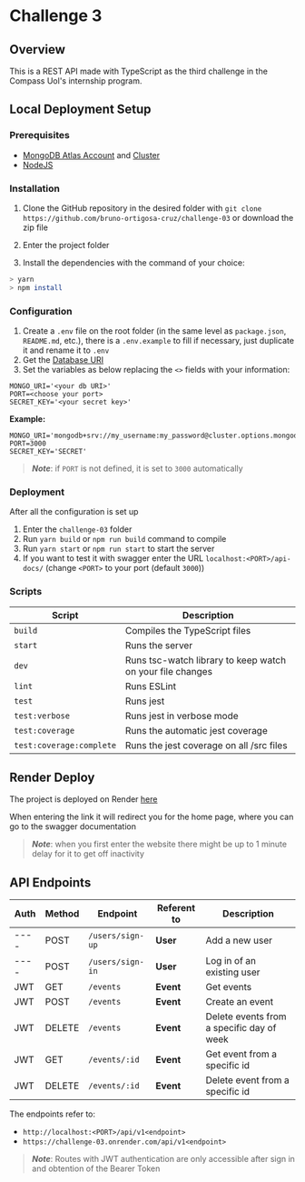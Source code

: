 # Challenge 3
## Overview

This is a REST API made with TypeScript as the third challenge in the Compass Uol's internship program.
## Local Deployment Setup
### Prerequisites
  - [MongoDB Atlas Account](https://www.mongodb.com/docs/atlas/tutorial/create-atlas-account/) and [Cluster](https://www.mongodb.com/docs/atlas/tutorial/deploy-free-tier-cluster/)
  - [NodeJS](https://nodejs.org)
### Installation

1. Clone the GitHub repository in the desired folder with `git clone https://github.com/bruno-ortigosa-cruz/challenge-03` or download the zip file

2. Enter the project folder

3. Install the dependencies with the command of your choice:
```sh
> yarn
> npm install
```

### Configuration

1. Create a `.env` file on the root folder (in the same level as `package.json`, `README.md`, etc.), there is a `.env.example` to fill if necessary, just duplicate it and rename it to `.env`
2. Get the [Database URI](www.mongodb.com/docs/manual/reference/connection-string/)
3. Set the variables as below replacing the `<>` fields with your information:
```
MONGO_URI='<your db URI>'
PORT=<choose your port>
SECRET_KEY='<your secret key>'
```
**Example:**
```
MONGO_URI='mongodb+srv://my_username:my_password@cluster.options.mongodb.net/db_name'
PORT=3000
SECRET_KEY='SECRET'
```
> ***Note***: if `PORT` is not defined, it is set to `3000` automatically

### Deployment

After all the configuration is set up
1. Enter the `challenge-03` folder
2. Run `yarn build` or `npm run build` command to compile
3. Run `yarn start` or `npm run start` to start the server
4. If you want to test it with swagger enter the URL `localhost:<PORT>/api-docs/` (change `<PORT>` to your port (default `3000`))

### Scripts
| Script                   | Description                                               |
| ------------------------ | --------------------------------------------------------- |
| `build`                  | Compiles the TypeScript files                             |
| `start`                  | Runs the server                                           |
| `dev`                    | Runs tsc-watch library to keep watch on your file changes |
| `lint`                   | Runs ESLint                                               |
| `test`                   | Runs jest                                                 |
| `test:verbose`           | Runs jest in verbose mode                                 |
| `test:coverage`          | Runs the automatic jest coverage                          |
| `test:coverage:complete` | Runs the jest coverage on all /src files                  |

## Render Deploy
The project is deployed on Render [here](https://challenge-03.onrender.com/)

When entering the link it will redirect you for the home page, where you can go to the swagger documentation

> ***Note***: when you first enter the website there might be up to 1 minute delay for it to get off inactivity

## API Endpoints

| Auth | Method | Endpoint         | Referent to | Description                               |
| ---- | ------ | ---------------- | ----------- | ----------------------------------------- |
| ---- | POST   | `/users/sign-up` | **User**    | Add a new user                            |
| ---- | POST   | `/users/sign-in` | **User**    | Log in of an existing user                |
| JWT  | GET    | `/events`        | **Event**   | Get events                                |
| JWT  | POST   | `/events`        | **Event**   | Create an event                           |
| JWT  | DELETE | `/events`        | **Event**   | Delete events from a specific day of week |
| JWT  | GET    | `/events/:id`    | **Event**   | Get event from a specific id              |
| JWT  | DELETE | `/events/:id`    | **Event**   | Delete event from a specific id           |

The endpoints refer to:
- `http://localhost:<PORT>/api/v1<endpoint>`
- `https://challenge-03.onrender.com/api/v1<endpoint>`

> ***Note***: Routes with JWT authentication are only accessible after sign in and obtention of the Bearer Token
